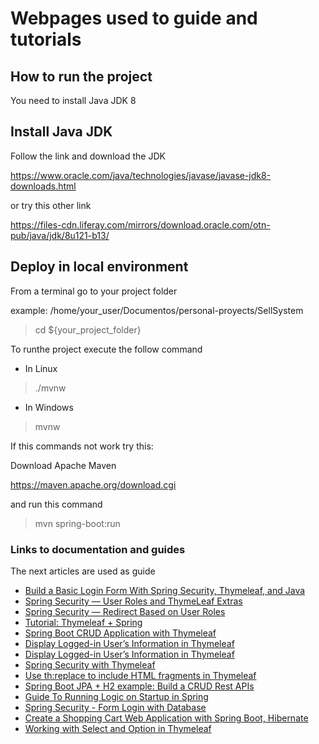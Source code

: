 
# Webpages used to guide and tutorials

## How to run the project

You need to install Java JDK 8

## Install Java JDK

Follow the link and download the JDK

https://www.oracle.com/java/technologies/javase/javase-jdk8-downloads.html

or try this other link

https://files-cdn.liferay.com/mirrors/download.oracle.com/otn-pub/java/jdk/8u121-b13/

## Deploy in local environment

From a terminal go to your project folder

example: /home/your_user/Documentos/personal-proyects/SellSystem

>cd ${your_project_folder}

To runthe project execute the follow command

- In Linux
>./mvnw
- In Windows 
>mvnw

If this commands not work try this:

Download Apache Maven

https://maven.apache.org/download.cgi

and run this command

>mvn spring-boot:run


### Links to documentation and guides
The next articles are used as guide

* [Build a Basic Login Form With Spring Security, Thymeleaf, and Java](https://betterprogramming.pub/spring-security-basic-login-form-7c8f6e6e9f56)
* [Spring Security — User Roles and ThymeLeaf Extras](https://betterprogramming.pub/spring-security-user-roles-and-thymeleaf-extras-c10113d4ad75)
* [Spring Security — Redirect Based on User Roles](https://betterprogramming.pub/spring-security-redirect-based-on-user-roles-cb847ab6df35)
* [Tutorial: Thymeleaf + Spring](https://www.thymeleaf.org/doc/tutorials/2.1/thymeleafspring.html#handling-the-command-object)
* [Spring Boot CRUD Application with Thymeleaf](https://www.baeldung.com/spring-boot-crud-thymeleaf)
* [Display Logged-in User’s Information in Thymeleaf](https://www.baeldung.com/spring-thymeleaf-user-info)
* [Display Logged-in User’s Information in Thymeleaf](https://www.baeldung.com/spring-thymeleaf-user-info)
* [Spring Security with Thymeleaf](https://www.baeldung.com/spring-security-thymeleaf)
* [Use th:replace to include HTML fragments in Thymeleaf](https://www.youtube.com/watch?v=-ptZtMsg87U)
* [Spring Boot JPA + H2 example: Build a CRUD Rest APIs](https://www.bezkoder.com/spring-boot-jpa-h2-example/)
* [Guide To Running Logic on Startup in Spring](https://www.baeldung.com/running-setup-logic-on-startup-in-spring)
* [Spring Security - Form Login with Database](https://www.tutorialspoint.com/spring_security/spring_security_form_login_with_database.htm)
* [Create a Shopping Cart Web Application with Spring Boot, Hibernate](https://o7planning.org/10683/create-a-shopping-cart-web-application-with-spring-boot-hibernate)
* [Working with Select and Option in Thymeleaf](https://www.baeldung.com/thymeleaf-select-option)

